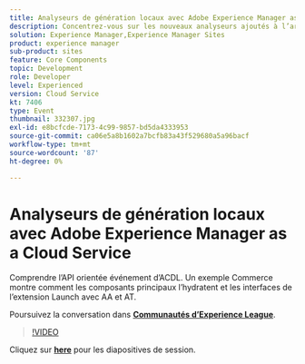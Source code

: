 ```yaml
---
title: Analyseurs de génération locaux avec Adobe Experience Manager as a Cloud Service
description: Concentrez-vous sur les nouveaux analyseurs ajoutés à l’archétype AEM, ce qui permet de reproduire localement les validations qui seront effectuées dans les pipelines de déploiement de Cloud Manager.
solution: Experience Manager,Experience Manager Sites
product: experience manager
sub-product: sites
feature: Core Components
topic: Development
role: Developer
level: Experienced
version: Cloud Service
kt: 7406
type: Event
thumbnail: 332307.jpg
exl-id: e8bcfcde-7173-4c99-9857-bd5da4333953
source-git-commit: ca06e5a8b1602a7bcfb83a43f529680a5a96bacf
workflow-type: tm+mt
source-wordcount: '87'
ht-degree: 0%

---
```


# Analyseurs de génération locaux avec Adobe Experience Manager as a Cloud Service

Comprendre l’API orientée événement d’ACDL. Un exemple Commerce montre comment les composants principaux l’hydratent et les interfaces de l’extension Launch avec AA et AT.

Poursuivez la conversation dans **[Communautés d’Experience League](http://adobe.ly/36Yd3v6)**.

>[!VIDEO](https://video.tv.adobe.com/v/332307/?quality=12&learn=on&hidetitle=true)

Cliquez sur **[here](/help/adobe-developers-live/assets/local-build-analyzers-aemcs.pdf)** pour les diapositives de session.
